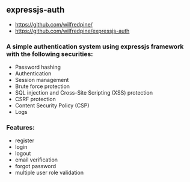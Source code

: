 ## expressjs-auth

- https://github.com/wilfredpine/
- https://github.com/wilfredpine/expressjs-auth

### A simple authentication system using expressjs framework with the following securities:

- Password hashing
- Authentication
- Session management
- Brute force protection
- SQL injection and Cross-Site Scripting (XSS) protection
- CSRF protection
- Content Security Policy (CSP)
- Logs

### Features:

- register
- login
- logout
- email verification
- forgot password
- multiple user role validation